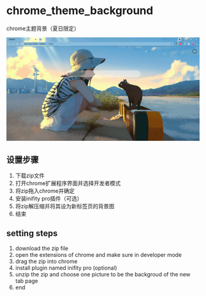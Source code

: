 # chrome_theme_background
chrome主题背景（夏日限定）

![图片](/1.png)

## 设置步骤
1. 下载zip文件
2. 打开chrome扩展程序界面并选择开发者模式
3. 将zip拖入chrome并确定
4. 安装inifity pro插件（可选）
5. 将zip解压缩并将其设为新标签页的背景图
6. 结束

## setting steps
1. download the zip file
2. open the extensions of chrome and make sure in developer mode
3. drag the zip into chrome
4. install plugin named inifity pro (optional)
5. unzip the zip and choose one picture to be the backgroud of the new tab page
6. end
